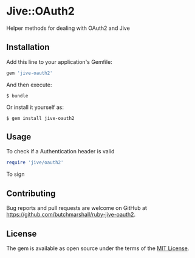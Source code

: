 # Jive::OAuth2

Helper methods for dealing with OAuth2 and Jive

## Installation

Add this line to your application's Gemfile:

```ruby
gem 'jive-oauth2'
```

And then execute:

    $ bundle

Or install it yourself as:

    $ gem install jive-oauth2

## Usage

To check if a Authentication header is valid

```ruby
require 'jive/oauth2'


```

To sign 

## Contributing

Bug reports and pull requests are welcome on GitHub at https://github.com/butchmarshall/ruby-jive-oauth2.


## License

The gem is available as open source under the terms of the [MIT License](http://opensource.org/licenses/MIT).

